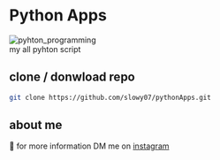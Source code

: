 # Python Apps
![pyhton_programming](https://datawider.com/wp-content/uploads/2019/11/How-to-Learn-Python.jpg) \
my all pyhton script 

## clone / donwload repo
```bash
git clone https://github.com/slowy07/pythonApps.git
```

## about me
:boy: for more information DM me on [instagram](https://instagram.com/arfy.slowy)
